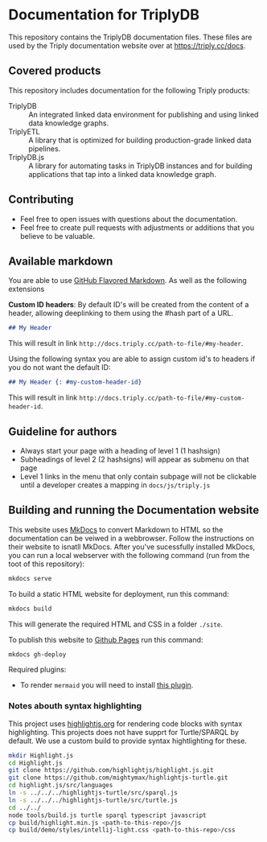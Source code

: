 # Documentation for TriplyDB

This repository contains the TriplyDB documentation files.  These files are used by the Triply documentation website over at <https://triply.cc/docs>.

## Covered products

This repository includes documentation for the following Triply products:

<dl>
  <dt>TriplyDB</dt>
  <dd>An integrated linked data environment for publishing and using linked data knowledge graphs.</dd>
  <dt>TriplyETL</dt>
  <dd>A library that is optimized for building production-grade linked data pipelines.</dd>
  <dt>TriplyDB.js</dt>
  <dd>A library for automating tasks in TriplyDB instances and for building applications that tap into a linked data knowledge graph.</dd>
</dl>

## Contributing

- Feel free to open issues with questions about the documentation.
- Feel free to create pull requests with adjustments or additions that you believe to be valuable.

## Available markdown

You are able to use [GitHub Flavored Markdown](https://github.github.com/gfm/). As well as the following extensions

**Custom ID headers**:
By default ID's will be created from the content of a header, allowing deeplinking to them using the #hash part of a URL. 
```md
## My Header
```

This will result in link `http://docs.triply.cc/path-to-file/#my-header`.

Using the following syntax you are able to assign custom id's to headers if you do not want the default ID:

```md
## My Header {: #my-custom-header-id}
```
This will result in link `http://docs.triply.cc/path-to-file/#my-custom-header-id`.

## Guideline for authors
- Always start your page with a heading of level 1 (1 hashsign)
- Subheadings of level 2 (2 hashsigns) will appear as submenu on that page
- Level 1 links in the menu that only contain subpage will not be clickable until a developer creates a mapping in `docs/js/triply.js`


## Building and running the Documentation website
This website uses [MkDocs](https://www.mkdocs.org/) to convert Markdown to HTML so the documentation can be veiwed in a webbrowser. Follow the instructions on their website to isnatll MkDocs. After you've sucessfully installed MkDocs, you can run a local webserver with the following command (run from the toot of this repository):
```bash
mkdocs serve
```

To build a static HTML website for deployment, run this command:
```bash
mkdocs build
```
This will generate the required HTML and CSS in a folder `./site`.

To publish this website to [Github Pages](https://triplydb.github.io/Documentation/) run this command:
```bash
mkdocs gh-deploy
```

Required plugins:
- To render `mermaid` you will need to install [this plugin](https://github.com/fralau/mkdocs-mermaid2-plugin).

### Notes abouth syntax highlighting
This project uses [highlightjs.org](https://highlightjs.org) for rendering code blocks with syntax highlighting. This projects does not have supprt for Turtle/SPARQL by default. We use a custom build to provide syntax hightlighting for these.

```bash
mkdir Highlight.js
cd Highlight.js
git clone https://github.com/highlightjs/highlight.js.git
git clone https://github.com/mightymax/highlightjs-turtle.git
cd highlight.js/src/languages
ln -s ../../../highlightjs-turtle/src/sparql.js
ln -s ../../../highlightjs-turtle/src/turtle.js
cd ../../
node tools/build.js turtle sparql typescript javascript
cp build/highlight.min.js <path-to-this-repo>/js
cp build/demo/styles/intellij-light.css <path-to-this-repo>/css
```
